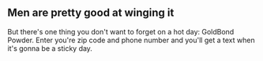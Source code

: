 ## Men are pretty good at winging it

But there's one thing you don't want to forget on a hot day: GoldBond Powder. Enter you're zip code and phone number and you'll get a text when it's gonna be a sticky day.